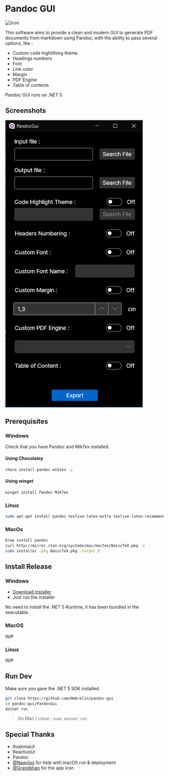 # Pandoc GUI

![Icon](./PandocGui/Assets/avalonia-logo.ico)

This software aims to provide a clean and modern GUI to generate PDF documents from markdown using Pandoc, with the ability to pass several options, like : 

- Custom code highlithing theme
- Headings numbers
- Font
- Link color
- Margin
- PDF Engine
- Table of contents

Pandoc GUI runs on .NET 5.

## Screenshots

![Main UI](./screenshots/main-ui.png)

## Prerequisites

### Windows

Check that you have Pandoc and MikTex installed.

#### Using Chocolatey

```bash
choco install pandoc miktex -y
```

#### Using winget

```bash
winget install Pandoc MiKTex
```

### Linux

```bash
sudo apt-get install pandoc texlive-latex-extra texlive-latex-recommended
```

### MacOs

```bash
brew install pandoc
curl http://mirror.ctan.org/systems/mac/mactex/BasicTeX.pkg -o
sudo installer -pkg BasicTeX.pkg -target /
```

## Install Release

### Windows

 - [Download Installer](https://github.com/Ombrelin/pandoc-gui/releases/download/v1.0/pandoc-gui-setup.exe)
 - Just run the installer

No need to install the .NET 5 Runtime, it has been bundled in the executable.

### MacOS

WIP

### Linux

WIP

## Run Dev

Make sure you gave the .NET 5 SDK installed.

```bash
git clone https://github.com/Ombrelin/pandoc-gui
cd pandoc-gui/PandocGui
dotnet run
```

> On Mac / Linux : `sudo dotnet run`

## Special Thanks

- AvaloniaUI
- ReactiveUI
- Pandoc
- [@Naaviiss](https://github.com/Naaviiss) for help with macOS run & deployment
- [@Grandkhan](https://github.com/Grandkhan) for the app icon
